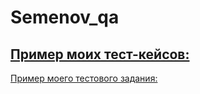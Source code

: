 # Semenov_qa

[Пример моих тест-кейсов:](https://docs.google.com/spreadsheets/d/1LY2rgSwcdseDHiOe5RLyeUwS_JGHSwNnfrTIfBIU0Os/edit?usp=sharing)
---
[Пример моего тестового задания:](https://docs.google.com/spreadsheets/d/1BA4DSgKSKQzo3sK9CDuSz4EPluxgQCVjnAomHhKX-Tg/edit?usp=sharing)
